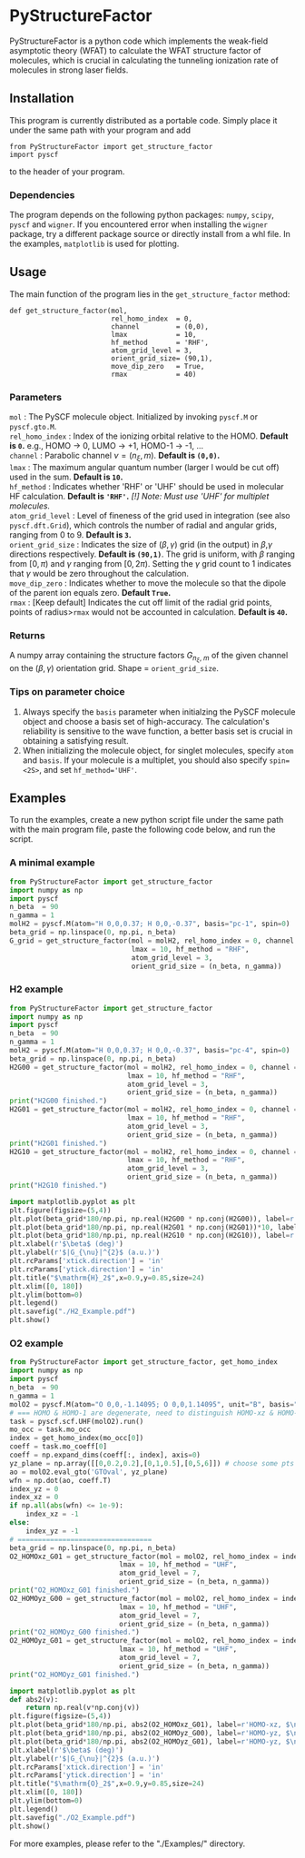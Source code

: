 # PyStructureFactor

PyStructureFactor is a python code which implements the weak-field asymptotic theory (WFAT) to calculate the WFAT structure factor of molecules, which is crucial in calculating the tunneling ionization rate of molecules in strong laser fields.


## Installation

This program is currently distributed as a portable code. Simply place it under the same path with your program and add
```
from PyStructureFactor import get_structure_factor
import pyscf
```
to the header of your program.

### Dependencies
The program depends on the following python packages:
`numpy`, `scipy`, `pyscf` and `wigner`. If you encountered error when installing the `wigner` package, try a different package source or directly install from a whl file. In the examples, `matplotlib` is used for plotting.

## Usage

The main function of the program lies in the `get_structure_factor` method:
```
def get_structure_factor(mol,
                         rel_homo_index  = 0,
                         channel         = (0,0),
                         lmax            = 10,
                         hf_method       = 'RHF',
                         atom_grid_level = 3,
                         orient_grid_size= (90,1),
                         move_dip_zero   = True,
                         rmax            = 40)
```
### Parameters

`mol` : The PySCF molecule object. Initialized by invoking `pyscf.M` or `pyscf.gto.M`.\
`rel_homo_index` : Index of the ionizing orbital relative to the HOMO. **Default is `0`.** e.g., HOMO -> 0, LUMO -> +1, HOMO-1 -> -1, ...\
`channel` : Parabolic channel $ν=(n_ξ, m)$. **Default is `(0,0)`.**\
`lmax` : The maximum angular quantum number (larger l would be cut off) used in the sum. **Default is `10`.**\
`hf_method` : Indicates whether 'RHF' or 'UHF' should be used in molecular HF calculation. **Default is `'RHF'`.** *[!] Note: Must use 'UHF' for multiplet molecules.*\
`atom_grid_level` : Level of fineness of the grid used in integration (see also `pyscf.dft.Grid`), which controls the number of radial and angular grids, ranging from 0 to 9. **Default is `3`.**\
`orient_grid_size` : Indicates the size of $(\beta,\gamma)$ grid (in the output) in $\beta$,$\gamma$ directions respectively. **Default is `(90,1)`**. The grid is uniform, with $\beta$ ranging from $[0,\pi)$ and $γ$ ranging from $[0,2\pi)$. Setting the $\gamma$ grid count to 1 indicates that $\gamma$ would be zero throughout the calculation.\
`move_dip_zero` : Indicates whether to move the molecule so that the dipole of the parent ion equals zero. **Default `True`.**\
`rmax` : [Keep default] Indicates the cut off limit of the radial grid points, points of radius>`rmax` would not be accounted in calculation. **Default is `40`.**

### Returns
A numpy array containing the structure factors $G_{n_ξ,\ m}$ of the given channel on the $(\beta,\gamma)$ orientation grid. Shape = `orient_grid_size`.

### Tips on parameter choice
1. Always specify the `basis` parameter when initialzing the PySCF molecule object and choose a basis set of high-accuracy. The calculation's reliability is sensitive to the wave function, a better basis set is crucial in obtaining a satisfying result.
2. When initializing the molecule object, for singlet molecules, specify `atom` and `basis`. If your molecule is a multiplet, you should also specify `spin=<2S>`, and set `hf_method='UHF'`.

## Examples

To run the examples, create a new python script file under the same path with the main program file, paste the following code below, and run the script.

### A minimal example
```py
from PyStructureFactor import get_structure_factor
import numpy as np
import pyscf
n_beta  = 90
n_gamma = 1
molH2 = pyscf.M(atom="H 0,0,0.37; H 0,0,-0.37", basis="pc-1", spin=0)
beta_grid = np.linspace(0, np.pi, n_beta)
G_grid = get_structure_factor(mol = molH2, rel_homo_index = 0, channel = (0,0),
                              lmax = 10, hf_method = "RHF",
                              atom_grid_level = 3,
                              orient_grid_size = (n_beta, n_gamma))
```

### H2 example
```py
from PyStructureFactor import get_structure_factor
import numpy as np
import pyscf
n_beta  = 90
n_gamma = 1
molH2 = pyscf.M(atom="H 0,0,0.37; H 0,0,-0.37", basis="pc-4", spin=0)
beta_grid = np.linspace(0, np.pi, n_beta)
H2G00 = get_structure_factor(mol = molH2, rel_homo_index = 0, channel = (0,0),
                             lmax = 10, hf_method = "RHF",
                             atom_grid_level = 3,
                             orient_grid_size = (n_beta, n_gamma))
print("H2G00 finished.")
H2G01 = get_structure_factor(mol = molH2, rel_homo_index = 0, channel = (0,1),
                             lmax = 10, hf_method = "RHF",
                             atom_grid_level = 3,
                             orient_grid_size = (n_beta, n_gamma))
print("H2G01 finished.")
H2G10 = get_structure_factor(mol = molH2, rel_homo_index = 0, channel = (1,0),
                             lmax = 10, hf_method = "RHF",
                             atom_grid_level = 3,
                             orient_grid_size = (n_beta, n_gamma))
print("H2G10 finished.")

import matplotlib.pyplot as plt
plt.figure(figsize=(5,4))
plt.plot(beta_grid*180/np.pi, np.real(H2G00 * np.conj(H2G00)), label=r'$\nu=(0,0)$')
plt.plot(beta_grid*180/np.pi, np.real(H2G01 * np.conj(H2G01))*10, label=r'$\nu=(0,1)$ [×10]')
plt.plot(beta_grid*180/np.pi, np.real(H2G10 * np.conj(H2G10)), label=r'$\nu=(1,0)$')
plt.xlabel(r'$\beta$ (deg)')
plt.ylabel(r'$|G_{\nu}|^{2}$ (a.u.)')
plt.rcParams['xtick.direction'] = 'in'
plt.rcParams['ytick.direction'] = 'in'
plt.title("$\mathrm{H}_2$",x=0.9,y=0.85,size=24)
plt.xlim([0, 180])
plt.ylim(bottom=0)
plt.legend()
plt.savefig("./H2_Example.pdf")
plt.show()
```

### O2 example

```py
from PyStructureFactor import get_structure_factor, get_homo_index
import numpy as np
import pyscf
n_beta  = 90
n_gamma = 1
molO2 = pyscf.M(atom="O 0,0,-1.14095; O 0,0,1.14095", unit="B", basis="pc-4", spin=2)
# === HOMO & HOMO-1 are degenerate, need to distinguish HOMO-xz & HOMO-yz
task = pyscf.scf.UHF(molO2).run()
mo_occ = task.mo_occ
index = get_homo_index(mo_occ[0])
coeff = task.mo_coeff[0]
coeff = np.expand_dims(coeff[:, index], axis=0)
yz_plane = np.array([[0,0.2,0.2],[0,1,0.5],[0,5,6]]) # choose some pts on x=0 plane to evaluate the wfn
ao = molO2.eval_gto('GTOval', yz_plane)
wfn = np.dot(ao, coeff.T)
index_yz = 0
index_xz = 0
if np.all(abs(wfn) <= 1e-9):
    index_xz = -1
else:
    index_yz = -1
# =================================
beta_grid = np.linspace(0, np.pi, n_beta)
O2_HOMOxz_G01 = get_structure_factor(mol = molO2, rel_homo_index = index_xz, channel = (0,1),
                           lmax = 10, hf_method = "UHF",
                           atom_grid_level = 7,
                           orient_grid_size = (n_beta, n_gamma))
print("O2_HOMOxz_G01 finished.")
O2_HOMOyz_G00 = get_structure_factor(mol = molO2, rel_homo_index = index_yz, channel = (0,0),
                           lmax = 10, hf_method = "UHF",
                           atom_grid_level = 7,
                           orient_grid_size = (n_beta, n_gamma))
print("O2_HOMOyz_G00 finished.")
O2_HOMOyz_G01 = get_structure_factor(mol = molO2, rel_homo_index = index_yz, channel = (0,1),
                           lmax = 10, hf_method = "UHF",
                           atom_grid_level = 7,
                           orient_grid_size = (n_beta, n_gamma))
print("O2_HOMOyz_G01 finished.")

import matplotlib.pyplot as plt
def abs2(v):
    return np.real(v*np.conj(v))
plt.figure(figsize=(5,4))
plt.plot(beta_grid*180/np.pi, abs2(O2_HOMOxz_G01), label=r'HOMO-xz, $\nu=(0,1)$')
plt.plot(beta_grid*180/np.pi, abs2(O2_HOMOyz_G00), label=r'HOMO-yz, $\nu=(0,0)$')
plt.plot(beta_grid*180/np.pi, abs2(O2_HOMOyz_G01), label=r'HOMO-yz, $\nu=(0,1)$')
plt.xlabel(r'$\beta$ (deg)')
plt.ylabel(r'$|G_{\nu}|^{2}$ (a.u.)')
plt.rcParams['xtick.direction'] = 'in'
plt.rcParams['ytick.direction'] = 'in'
plt.title("$\mathrm{O}_2$",x=0.9,y=0.85,size=24)
plt.xlim([0, 180])
plt.ylim(bottom=0)
plt.legend()
plt.savefig("./O2_Example.pdf")
plt.show()
```

For more examples, please refer to the "./Examples/" directory.